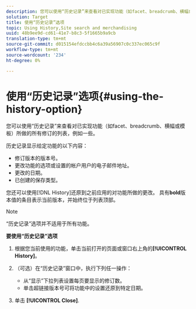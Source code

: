 ```yaml
---
description: 您可以使用“历史记录”来查看对已实现功能（如facet、breadcrumb、横幅或模板）所做的所有修订的列表，例如一些。
solution: Target
title: 使用“历史记录”选项
topic: Using History,Site search and merchandising
uuid: 48b9ee9d-cd61-41e7-b8c3-5f1665b9a9cb
translation-type: tm+mt
source-git-commit: d015154efdccbb4c6a39a56907c0c337ec065c9f
workflow-type: tm+mt
source-wordcount: '234'
ht-degree: 0%

---
```



# 使用“历史记录”选项{#using-the-history-option}

您可以使用“历史记录”来查看对已实现功能（如facet、breadcrumb、横幅或模板）所做的所有修订的列表，例如一些。

历史记录显示给定功能的以下内容：

* 修订版本的版本号。
* 更改功能的选项或设置的帐户用户的电子邮件地址。
* 更改的日期。
* 已创建的保存类型。

您还可以使用[!DNL History]还原到之前应用的对功能所做的更改。 具有&#x200B;**bold**&#x200B;版本值的条目表示当前版本，并始终位于列表顶部。

>[!NOTE]
>
>“历史记录”选项并不适用于所有功能。

**要使用“历史记录”选项**

1. 根据您当前使用的功能，单击当前打开的页面或窗口右上角的&#x200B;**[!UICONTROL History]**。
1. （可选）在“历史记录”窗口中，执行下列任一操作：

   * 从“显示”下拉列表设置每页要显示的修订数。
   * 单击超链接版本号可将功能中的设置还原到特定日期。

1. 单击 **[!UICONTROL Close]**.
